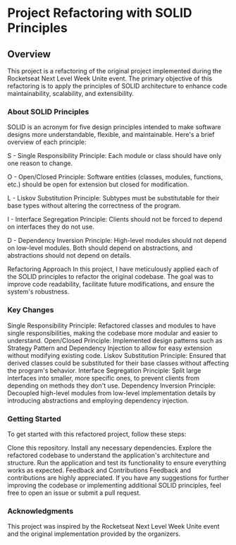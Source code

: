 # Project Refactoring with SOLID Principles
## Overview

This project is a refactoring of the original project implemented during the Rocketseat Next Level Week Unite event. The primary objective of this refactoring is to apply the principles of SOLID architecture to enhance code maintainability, scalability, and extensibility.

### About SOLID Principles
SOLID is an acronym for five design principles intended to make software designs more understandable, flexible, and maintainable. Here's a brief overview of each principle:

S - Single Responsibility Principle: Each module or class should have only one reason to change.

O - Open/Closed Principle: Software entities (classes, modules, functions, etc.) should be open for extension but closed for modification.

L - Liskov Substitution Principle: Subtypes must be substitutable for their base types without altering the correctness of the program.

I - Interface Segregation Principle: Clients should not be forced to depend on interfaces they do not use.

D - Dependency Inversion Principle: High-level modules should not depend on low-level modules. Both should depend on abstractions, and abstractions should not depend on details.

Refactoring Approach
In this project, I have meticulously applied each of the SOLID principles to refactor the original codebase. The goal was to improve code readability, facilitate future modifications, and ensure the system's robustness.

### Key Changes
Single Responsibility Principle: Refactored classes and modules to have single responsibilities, making the codebase more modular and easier to understand.
Open/Closed Principle: Implemented design patterns such as Strategy Pattern and Dependency Injection to allow for easy extension without modifying existing code.
Liskov Substitution Principle: Ensured that derived classes could be substituted for their base classes without affecting the program's behavior.
Interface Segregation Principle: Split large interfaces into smaller, more specific ones, to prevent clients from depending on methods they don't use.
Dependency Inversion Principle: Decoupled high-level modules from low-level implementation details by introducing abstractions and employing dependency injection.

### Getting Started
To get started with this refactored project, follow these steps:

Clone this repository.
Install any necessary dependencies.
Explore the refactored codebase to understand the application's architecture and structure.
Run the application and test its functionality to ensure everything works as expected.
Feedback and Contributions
Feedback and contributions are highly appreciated. If you have any suggestions for further improving the codebase or implementing additional SOLID principles, feel free to open an issue or submit a pull request.

### Acknowledgments
This project was inspired by the Rocketseat Next Level Week Unite event and the original implementation provided by the organizers.
